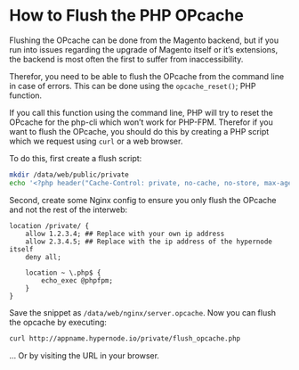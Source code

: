 <!-- source: https://support.hypernode.com/en/hypernode/php/how-to-flush-the-php-opcache/ -->

# How to Flush the PHP OPcache

Flushing the OPcache can be done from the Magento backend, but if you run into issues regarding the upgrade of Magento itself or it’s extensions, the backend is most often the first to suffer from inaccessibility.

Therefor, you need to be able to flush the OPcache from the command line in case of errors. This can be done using the `opcache_reset()`; PHP function.

If you call this function using the command line, PHP will try to reset the OPcache for the php-cli which won’t work for PHP-FPM. Therefor if you want to flush the OPcache, you should do this by creating a PHP script which we request using `curl` or a web browser.

To do this, first create a flush script:

```bash
mkdir /data/web/public/private
echo '<?php header("Cache-Control: private, no-cache, no-store, max-age=0, must-revalidate, proxy-revalidate"); opcache_reset(); echo "Opcache Flushed"; ?>' > /data/web/public/private/flush_opcache.php
```

Second, create some Nginx config to ensure you only flush the OPcache and not the rest of the interweb:

```nginx
location /private/ {
    allow 1.2.3.4; ## Replace with your own ip address
    allow 2.3.4.5; ## Replace with the ip address of the hypernode itself
    deny all;

    location ~ \.php$ {
        echo_exec @phpfpm;
    }
}
```

Save the snippet as `/data/web/nginx/server.opcache`. Now you can flush the opcache by executing:

```bash
curl http://appname.hypernode.io/private/flush_opcache.php
```

… Or by visiting the URL in your browser.
